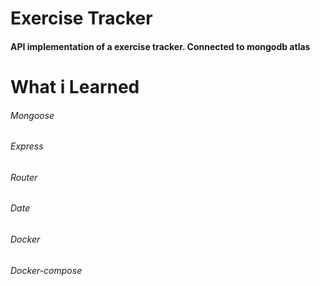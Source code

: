 # Exercise Tracker
#### API implementation of a exercise tracker. Connected to mongodb atlas
# What i Learned
###### Mongoose
###### Express
###### Router
###### Date
###### Docker
###### Docker-compose
